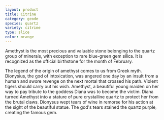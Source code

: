 ```yaml
---
layout: product
title: Citrine
category: geode
species: quartz
variety: citrine
type: slice
color: orange
---
```


Amethyst is the most precious and valuable stone belonging to the quartz group of minerals, with exception to rare blue-green gem silica. It is recognized as the official birthstone for the month of February.

The legend of the origin of amethyst comes to us from Greek myth. Dionysius, the god of intoxication, was angered one day by an insult from a human and swore revenge on the next mortal that crossed his path. Violent tigers should carry out his wish. Amethyst, a beautiful young maiden on her way to pay tribute to the goddess Diana was to become the victim. Diana turned Amethyst into a stature of pure crystalline quartz to protect her from the brutal claws. Dionysus wept tears of wine in remorse for his action at the sight of the beautiful statue. The god's tears stained the quartz purple, creating the famous gem.